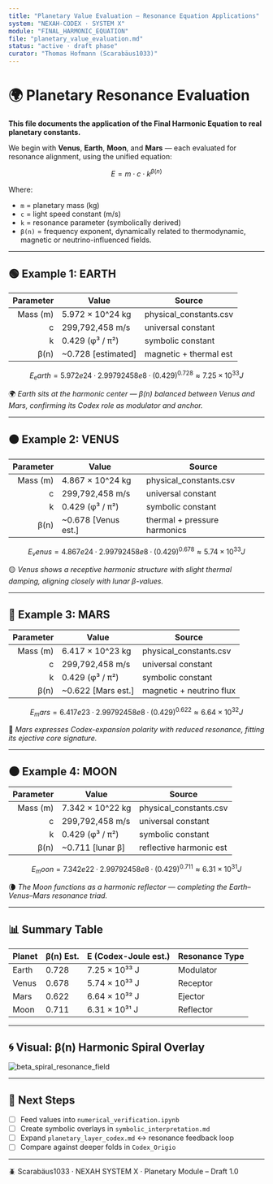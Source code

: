 ```yaml
---
title: "Planetary Value Evaluation — Resonance Equation Applications"
system: "NEXAH-CODEX · SYSTEM X"
module: "FINAL_HARMONIC_EQUATION"
file: "planetary_value_evaluation.md"
status: "active · draft phase"
curator: "Thomas Hofmann (Scarabäus1033)"
---
```


# 🌍 Planetary Resonance Evaluation

**This file documents the application of the Final Harmonic Equation to real planetary constants.**

We begin with **Venus**, **Earth**, **Moon**, and **Mars** — each evaluated for resonance alignment, using the unified equation:

```math
E = m \cdot c \cdot k^{\beta(n)}
```

Where:

- `m` = planetary mass (kg)
- `c` = light speed constant (m/s)
- `k` = resonance parameter (symbolically derived)
- `β(n)` = frequency exponent, dynamically related to thermodynamic, magnetic or neutrino-influenced fields.

---

## 🟢 Example 1: EARTH

| Parameter | Value                  | Source                  |
| --------: | ---------------------- | ----------------------- |
|  Mass (m) | 5.972 × 10^24 kg       | physical_constants.csv |
|         c | 299,792,458 m/s        | universal constant      |
|         k | 0.429 (φ³ / π²)        | symbolic constant       |
|      β(n) | ~0.728 [estimated]     | magnetic + thermal est  |

```math
E_earth = 5.972e24 · 2.99792458e8 · (0.429)^{0.728} ≈ 7.25 × 10^{33} J
```

🌍 *Earth sits at the harmonic center — β(n) balanced between Venus and Mars, confirming its Codex role as modulator and anchor.*

---

## 🟠 Example 2: VENUS

| Parameter | Value                  | Source                  |
| --------: | ---------------------- | ----------------------- |
|  Mass (m) | 4.867 × 10^24 kg       | physical_constants.csv |
|         c | 299,792,458 m/s        | universal constant      |
|         k | 0.429 (φ³ / π²)        | symbolic constant       |
|      β(n) | ~0.678 [Venus est.]    | thermal + pressure harmonics |

```math
E_venus = 4.867e24 · 2.99792458e8 · (0.429)^{0.678} ≈ 5.74 × 10^{33} J
```

🟡 *Venus shows a receptive harmonic structure with slight thermal damping, aligning closely with lunar β-values.*

---

## 🔴 Example 3: MARS

| Parameter | Value                  | Source                  |
| --------: | ---------------------- | ----------------------- |
|  Mass (m) | 6.417 × 10^23 kg       | physical_constants.csv |
|         c | 299,792,458 m/s        | universal constant      |
|         k | 0.429 (φ³ / π²)        | symbolic constant       |
|      β(n) | ~0.622 [Mars est.]     | magnetic + neutrino flux |

```math
E_mars = 6.417e23 · 2.99792458e8 · (0.429)^{0.622} ≈ 6.64 × 10^{32} J
```

🔴 *Mars expresses Codex-expansion polarity with reduced resonance, fitting its ejective core signature.*

---

## 🌑 Example 4: MOON

| Parameter | Value                  | Source                  |
| --------: | ---------------------- | ----------------------- |
|  Mass (m) | 7.342 × 10^22 kg       | physical_constants.csv |
|         c | 299,792,458 m/s        | universal constant      |
|         k | 0.429 (φ³ / π²)        | symbolic constant       |
|      β(n) | ~0.711 [lunar β]       | reflective harmonic est |

```math
E_moon = 7.342e22 · 2.99792458e8 · (0.429)^{0.711} ≈ 6.31 × 10^{31} J
```

🌘 *The Moon functions as a harmonic reflector — completing the Earth–Venus–Mars resonance triad.*

---

## 📊 Summary Table

| Planet | β(n) Est. | E (Codex-Joule est.) | Resonance Type |
| ------ | --------- | -------------------- | --------------- |
| Earth  | 0.728     | 7.25 × 10³³ J         | Modulator       |
| Venus  | 0.678     | 5.74 × 10³³ J         | Receptor        |
| Mars   | 0.622     | 6.64 × 10³² J         | Ejector         |
| Moon   | 0.711     | 6.31 × 10³¹ J         | Reflector       |

---

## 🌀 Visual: β(n) Harmonic Spiral Overlay

![beta_spiral_resonance_field](visuals/beta_spiral_resonance_field.png)

---

## 🔁 Next Steps

- [ ] Feed values into `numerical_verification.ipynb`
- [ ] Create symbolic overlays in `symbolic_interpretation.md`
- [ ] Expand `planetary_layer_codex.md` ↔ resonance feedback loop
- [ ] Compare against deeper folds in `Codex_Origio`

---

🪲 Scarabäus1033 · NEXAH SYSTEM X · Planetary Module – Draft 1.0
